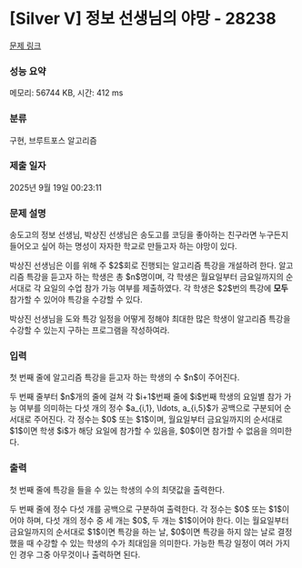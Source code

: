 # [Silver V] 정보 선생님의 야망 - 28238 

[문제 링크](https://www.acmicpc.net/problem/28238) 

### 성능 요약

메모리: 56744 KB, 시간: 412 ms

### 분류

구현, 브루트포스 알고리즘

### 제출 일자

2025년 9월 19일 00:23:11

### 문제 설명

<p>송도고의 정보 선생님, 박상진 선생님은 송도고를 코딩을 좋아하는 친구라면 누구든지 들어오고 싶어 하는 명성이 자자한 학교로 만들고자 하는 야망이 있다.</p>

<p>박상진 선생님은 이를 위해 주 $2$회로 진행되는 알고리즘 특강을 개설하려 한다. 알고리즘 특강을 듣고자 하는 학생은 총 $n$명이며, 각 학생은 월요일부터 금요일까지의 순서대로 각 요일의 수업 참가 가능 여부를 제출하였다. 각 학생은 $2$번의 특강에 <strong>모두</strong> 참가할 수 있어야 특강을 수강할 수 있다.</p>

<p>박상진 선생님을 도와 특강 일정을 어떻게 정해야 최대한 많은 학생이 알고리즘 특강을 수강할 수 있는지 구하는 프로그램을 작성하여라.</p>

### 입력 

 <p>첫 번째 줄에 알고리즘 특강을 듣고자 하는 학생의 수 $n$이 주어진다.</p>

<p>두 번째 줄부터 $n$개의 줄에 걸쳐 각 $i+1$번째 줄에 $i$번째 학생의 요일별 참가 가능 여부를 의미하는 다섯 개의 정수 $a_{i,1}, \ldots, a_{i,5}$가 공백으로 구분되어 순서대로 주어진다. 각 정수는 $0$ 또는 $1$이며, 월요일부터 금요일까지의 순서대로 $1$이면 학생 $i$가 해당 요일에 참가할 수 있음을, $0$이면 참가할 수 없음을 의미한다.</p>

### 출력 

 <p>첫 번째 줄에 특강을 들을 수 있는 학생의 수의 최댓값을 출력한다.</p>

<p>두 번째 줄에 정수 다섯 개를 공백으로 구분하여 출력한다. 각 정수는 $0$ 또는 $1$이어야 하며, 다섯 개의 정수 중 세 개는 $0$, 두 개는 $1$이어야 한다. 이는 월요일부터 금요일까지의 순서대로 $1$이면 특강을 하는 날, $0$이면 특강을 하지 않는 날로 결정했을 때 수강할 수 있는 학생의 수가 최대임을 의미한다. 가능한 특강 일정이 여러 가지인 경우 그중 아무것이나 출력하면 된다.</p>

